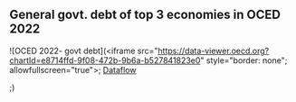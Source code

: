 ## General govt. debt of top 3 economies in OCED 2022
![OCED 2022- govt debt](<iframe src="https://data-viewer.oecd.org?chartId=e8714ffd-9f08-472b-9b6a-b527841823e0" style="border: none"; allowfullscreen="true">;
    <a rel="noopener noreferrer" href="https://data-viewer.oecd.org?chartId=e8714ffd-9f08-472b-9b6a-b527841823e0" target="_blank">Dataflow</a>
  </iframe>;)
